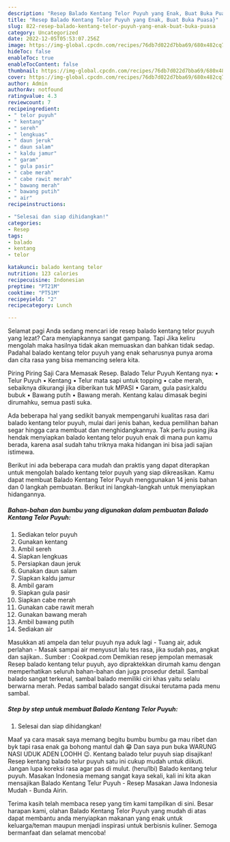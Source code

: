 ```yaml
---
description: "Resep Balado Kentang Telor Puyuh yang Enak, Buat Buka Puasa}"
title: "Resep Balado Kentang Telor Puyuh yang Enak, Buat Buka Puasa}"
slug: 822-resep-balado-kentang-telor-puyuh-yang-enak-buat-buka-puasa
category: Uncategorized
date: 2022-12-05T05:53:07.256Z
image: https://img-global.cpcdn.com/recipes/76db7d022d7bba69/680x482cq70/balado-kentang-telor-puyuh-foto-resep-utama.jpg
hideToc: false
enableToc: true
enableTocContent: false
thumbnail: https://img-global.cpcdn.com/recipes/76db7d022d7bba69/680x482cq70/balado-kentang-telor-puyuh-foto-resep-utama.jpg
cover: https://img-global.cpcdn.com/recipes/76db7d022d7bba69/680x482cq70/balado-kentang-telor-puyuh-foto-resep-utama.jpg
author: Admin
authorAv: notfound
ratingvalue: 4.3
reviewcount: 7
recipeingredient:
- " telor puyuh"
- " kentang"
- " sereh"
- " lengkuas"
- " daun jeruk"
- " daun salam"
- " kaldu jamur"
- " garam"
- " gula pasir"
- " cabe merah"
- " cabe rawit merah"
- " bawang merah"
- " bawang putih"
- " air"
recipeinstructions:

- "Selesai dan siap dihidangkan!"
categories:
- Resep
tags:
- balado
- kentang
- telor

katakunci: balado kentang telor 
nutrition: 123 calories
recipecuisine: Indonesian
preptime: "PT21M"
cooktime: "PT51M"
recipeyield: "2"
recipecategory: Lunch

---
```



Selamat pagi Anda sedang mencari ide resep balado kentang telor puyuh yang lezat? Cara menyiapkannya sangat gampang. Tapi Jika keliru mengolah maka hasilnya tidak akan memuaskan dan bahkan tidak sedap. Padahal balado kentang telor puyuh yang enak seharusnya punya aroma dan cita rasa yang bisa memancing selera kita.


Piring Piring Saji Cara Memasak Resep. Balado Telur Puyuh Kentang nya: • Telur Puyuh • Kentang • Telur mata sapi untuk topping • cabe merah, sebaiknya dikurangi jika diberikan tuk MPASI • Garam, gula pasir,kaldu bubuk • Bawang putih • Bawang merah. Kentang kalau dimasak begini dirumahku, semua pasti suka.

Ada beberapa hal yang sedikit banyak mempengaruhi kualitas rasa dari balado kentang telor puyuh, mulai dari jenis bahan, kedua pemilihan bahan segar hingga cara membuat dan menghidangkannya. Tak perlu pusing jika hendak menyiapkan balado kentang telor puyuh enak di mana pun kamu berada, karena asal sudah tahu triknya maka hidangan ini bisa jadi sajian istimewa.


Berikut ini ada beberapa cara mudah dan praktis yang dapat diterapkan untuk mengolah balado kentang telor puyuh yang siap dikreasikan. Kamu dapat membuat Balado Kentang Telor Puyuh menggunakan 14 jenis bahan dan 0 langkah pembuatan. Berikut ini langkah-langkah untuk menyiapkan hidangannya.

<!--inarticleads1-->

##### Bahan-bahan dan bumbu yang digunakan dalam pembuatan Balado Kentang Telor Puyuh:

1. Sediakan  telor puyuh
1. Gunakan  kentang
1. Ambil  sereh
1. Siapkan  lengkuas
1. Persiapkan  daun jeruk
1. Gunakan  daun salam
1. Siapkan  kaldu jamur
1. Ambil  garam
1. Siapkan  gula pasir
1. Siapkan  cabe merah
1. Gunakan  cabe rawit merah
1. Gunakan  bawang merah
1. Ambil  bawang putih
1. Sediakan  air


Masukkan ati ampela dan telur puyuh nya aduk lagi - Tuang air, aduk perlahan - Masak sampai air menyusut lalu tes rasa, jika sudah pas, angkat dan sajikan.. Sumber : Cookpad.com Demikian resep jempolan memasak Resep balado kentang telur puyuh, ayo dipraktekkan dirumah kamu dengan memperhatikan seluruh bahan-bahan dan juga prosedur detail. Sambal balado sangat terkenal, sambal balado memiliki ciri khas yaitu selalu berwarna merah. Pedas sambal balado sangat disukai terutama pada menu sambal. 

<!--inarticleads2-->

##### Step by step untuk membuat Balado Kentang Telor Puyuh:


1. Selesai dan siap dihidangkan!

Maaf ya cara masak saya memang begitu bumbu bumbu ga mau ribet dan byk tapi rasa enak ga bohong mantul dah 😁 Dan saya pun buka WARUNG NASI UDUK ADEN LOOHH 😉. Kentang balado telur puyuh siap disajikan! Resep kentang balado telur puyuh satu ini cukup mudah untuk diikuti. Jangan lupa koreksi rasa agar pas di mulut. (heru/lbi) Balado kentang telur puyuh. Masakan Indonesia memang sangat kaya sekali, kali ini kita akan mensajikan Balado Kentang Telur Puyuh - Resep Masakan Jawa Indonesia Mudah - Bunda Airin. 

Terima kasih telah membaca resep yang tim kami tampilkan di sini. Besar harapan kami, olahan Balado Kentang Telor Puyuh yang mudah di atas dapat membantu anda menyiapkan makanan yang enak untuk keluarga/teman maupun menjadi inspirasi untuk berbisnis kuliner. Semoga bermanfaat dan selamat mencoba!
